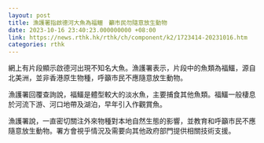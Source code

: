 ```yaml
---
layout: post
title: 漁護署指啟德河大魚為福鱷　籲市民勿隨意放生動物
date: 2023-10-16 23:40:23.000000000 +08:00
link: https://news.rthk.hk/rthk/ch/component/k2/1723414-20231016.htm
categories: rthk
---
```


網上有片段顯示啟德河出現不知名大魚。漁護署表示，片段中的魚類為福鱷，源自北美洲，並非香港原生物種，呼籲市民不應隨意放生動物。

漁護署回覆查詢說，福鱷是體型較大的淡水魚，主要捕食其他魚類。福鱷一般棲息於河流下游、河口地帶及湖泊，早年引入作觀賞魚。

漁護署說，一直密切關注外來物種對本地自然生態的影響，並教育和呼籲市民不應隨意放生動物。署方會視乎情況及需要向其他政府部門提供相關技術支援。

